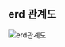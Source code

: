 ## erd 관계도

![erd관계도](https://github.com/user-attachments/assets/77657671-f2de-4e61-8a41-b3e88a611413)
